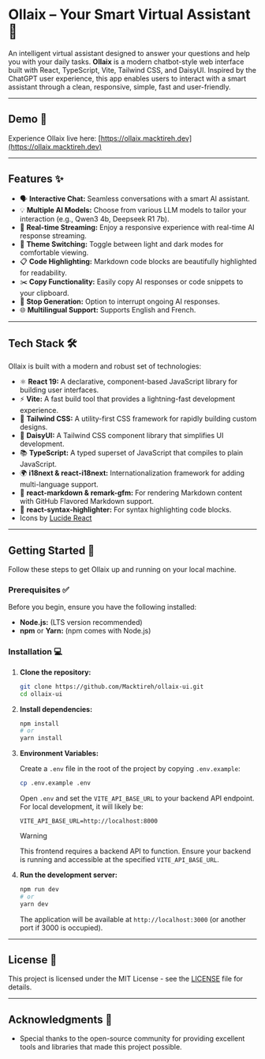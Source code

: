 # Ollaix – Your Smart Virtual Assistant 🤖

An intelligent virtual assistant designed to answer your questions and help you with your daily tasks.
**Ollaix** is a modern chatbot-style web interface built with React, TypeScript, Vite, Tailwind CSS, and DaisyUI. Inspired by the ChatGPT user experience, this app enables users to interact with a smart assistant through a clean, responsive, simple, fast and user-friendly.

---

## Demo 🚀

Experience Ollaix live here: [https://ollaix.macktireh.dev](https://ollaix.macktireh.dev)

---

## Features ✨

- 🗣️ **Interactive Chat:** Seamless conversations with a smart AI assistant.
- 💡 **Multiple AI Models:** Choose from various LLM models to tailor your interaction (e.g., Qwen3 4b, Deepseek R1 7b).
- 🔄 **Real-time Streaming:** Enjoy a responsive experience with real-time AI response streaming.
- 🌙 **Theme Switching:** Toggle between light and dark modes for comfortable viewing.
- 📋 **Code Highlighting:** Markdown code blocks are beautifully highlighted for readability.
- ✂️ **Copy Functionality:** Easily copy AI responses or code snippets to your clipboard.
- 🛑 **Stop Generation:** Option to interrupt ongoing AI responses.
- 🌐 **Multilingual Support:** Supports English and French.

---

## Tech Stack 🛠️

Ollaix is built with a modern and robust set of technologies:

- ⚛️ **React 19:** A declarative, component-based JavaScript library for building user interfaces.
- ⚡ **Vite:** A fast build tool that provides a lightning-fast development experience.
- 💨 **Tailwind CSS:** A utility-first CSS framework for rapidly building custom designs.
- 💅 **DaisyUI:** A Tailwind CSS component library that simplifies UI development.
- 📚 **TypeScript:** A typed superset of JavaScript that compiles to plain JavaScript.
- 🌍 **i18next & react-i18next:** Internationalization framework for adding multi-language support.
- 📝 **react-markdown & remark-gfm:** For rendering Markdown content with GitHub Flavored Markdown support.
- 🎨 **react-syntax-highlighter:** For syntax highlighting code blocks.
- Icons by [Lucide React](https://lucide.dev/icons/)

---

## Getting Started 🚀

Follow these steps to get Ollaix up and running on your local machine.

### Prerequisites ✅

Before you begin, ensure you have the following installed:

- **Node.js:** (LTS version recommended)
- **npm** or **Yarn:** (npm comes with Node.js)

### Installation 💻

1.  **Clone the repository:**

    ```bash
    git clone https://github.com/Macktireh/ollaix-ui.git
    cd ollaix-ui
    ```

2.  **Install dependencies:**

    ```bash
    npm install
    # or
    yarn install
    ```

3.  **Environment Variables:**

    Create a `.env` file in the root of the project by copying `.env.example`:

    ```bash
    cp .env.example .env
    ```

    Open `.env` and set the `VITE_API_BASE_URL` to your backend API endpoint. For local development, it will likely be:

    ```
    VITE_API_BASE_URL=http://localhost:8000
    ```

    > [!WARNING] 
    > This frontend requires a backend API to function. Ensure your backend is running and accessible at the specified `VITE_API_BASE_URL`.

4.  **Run the development server:**

    ```bash
    npm run dev
    # or
    yarn dev
    ```

    The application will be available at `http://localhost:3000` (or another port if 3000 is occupied).

---

## License 📄

This project is licensed under the MIT License - see the [LICENSE](https://www.google.com/search?q=LICENSE) file for details.

---

## Acknowledgments 🙏

- Special thanks to the open-source community for providing excellent tools and libraries that made this project possible.
